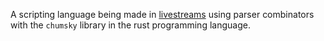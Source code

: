 A scripting language being made in [livestreams](https://www.youtube.com/live/JXJ6DdtrXdM?si=n6VEA-ewBhybcyTG) using parser combinators with the `chumsky` library in the rust programming language.
